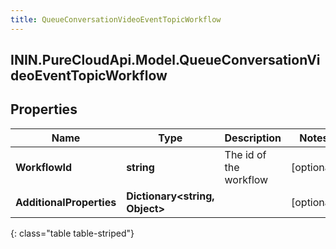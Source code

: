 ```yaml
---
title: QueueConversationVideoEventTopicWorkflow
---
```

## ININ.PureCloudApi.Model.QueueConversationVideoEventTopicWorkflow

## Properties

|Name | Type | Description | Notes|
|------------ | ------------- | ------------- | -------------|
| **WorkflowId** | **string** | The id of the workflow | [optional] |
| **AdditionalProperties** | **Dictionary&lt;string, Object&gt;** |  | [optional] |
{: class="table table-striped"}


